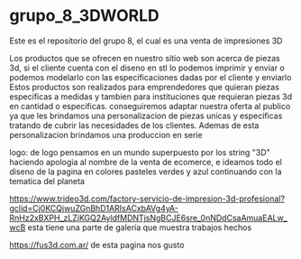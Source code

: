 # grupo_8_3DWORLD
Este es el repositorio del grupo 8, el cual es una venta de impresiones 3D

Los productos que se ofrecen en nuestro sitio web son acerca de piezas 3d, si el cliente cuenta con el diseno en stl lo podemos imprimir y enviar o podemos modelarlo con las especificaciones dadas por el cliente y enviarlo
Estos productos son realizados para emprendedores que quieran piezas especificas a medidas y tambien para instituciones que requieran piezas 3d en cantidad o especificas.
conseguiremos adaptar nuestra oferta al publico ya que les brindamos una personalizacion de piezas unicas y especificas tratando de cubrir las necesidades de los clientes. Ademas de esta personalizacion brindamos una produccion en serie 


logo: de logo pensamos en un mundo superpuesto por los string "3D" haciendo apologia al nombre de la venta de ecomerce, e ideamos todo el diseno de la pagina en colores pasteles verdes y azul continuando con la tematica del planeta

https://www.trideo3d.com/factory-servicio-de-impresion-3d-profesional?gclid=Cj0KCQjwuZGnBhD1ARIsACxbAVg4yA-RnHz2xBXPH_zLZjKGQ2AyldfMDNTjsNgBCJE6sre_0nNDdCsaAmuaEALw_wcB
esta tiene una parte de galería que muestra trabajos hechos

https://fus3d.com.ar/ de esta pagina nos gusto 
